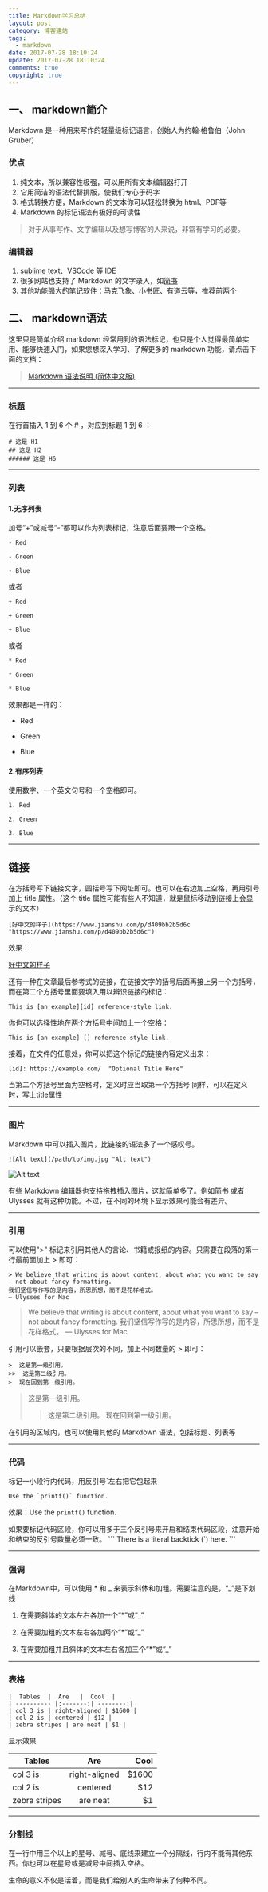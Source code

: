 ```yaml
---
title: Markdown学习总结
layout: post
category: 博客建站
tags:
  - markdown
date: 2017-07-28 18:10:24
update: 2017-07-28 18:10:24
comments: true
copyright: true
---
```


## 一、 markdown简介

Markdown 是一种用来写作的轻量级标记语言，创始人为约翰·格鲁伯（John Gruber）

### 优点

1. 纯文本，所以兼容性极强，可以用所有文本编辑器打开
2. 它用简洁的语法代替排版，使我们专心于码字
3. 格式转换方便，Markdown 的文本你可以轻松转换为 html、PDF等
4. Markdown 的标记语法有极好的可读性

>对于从事写作、文字编辑以及想写博客的人来说，非常有学习的必要。

<!-- more -->

### 编辑器

1. [sublime text](https://www.sublimetext.com/)、VSCode 等 IDE
2. 很多网站也支持了 Markdown 的文字录入，如[简书](https://www.jianshu.com "https://www.jianshu.com")
3. 其他功能强大的笔记软件：马克飞象、小书匠、有道云等，推荐前两个

## 二、 markdown语法

这里只是简单介绍 markdown 经常用到的语法标记，也只是个人觉得最简单实用、能够快速入门，如果您想深入学习、了解更多的 markdown 功能，请点击下面的文档：

>[Markdown 语法说明 (简体中文版)](https://github.com/riku/Markdown-Syntax-CN/blob/master/syntax.md "https://github.com/riku/Markdown-Syntax-CN/blob/master/syntax.md")

**********************************************************************

### 标题

在行首插入 1 到 6 个 # ，对应到标题 1 到 6 ：

```
# 这是 H1
## 这是 H2
###### 这是 H6
```

*****************************************************************

### 列表

#### 1.无序列表
加号“+”或减号“-”都可以作为列表标记，注意后面要跟一个空格。

```
- Red

- Green

- Blue
```

或者
```
+ Red

+ Green

+ Blue
```
或者
```
* Red

* Green

* Blue
```
效果都是一样的：

* Red

* Green

* Blue

#### 2.有序列表

使用数字、一个英文句号和一个空格即可。

```
1. Red

2. Green

3. Blue
```

*****************************************************************

## 链接

在方括号写下链接文字，圆括号写下网址即可。也可以在右边加上空格，再用引号加上 title 属性。（这个 title 属性可能有些人不知道，就是鼠标移动到链接上会显示的文本）

```
[好中文的样子](https://www.jianshu.com/p/d409bb2b5d6c "https://www.jianshu.com/p/d409bb2b5d6c")
```
效果：

[好中文的样子](https://www.jianshu.com/p/d409bb2b5d6c "https://www.jianshu.com/p/d409bb2b5d6c")

还有一种在文章最后参考式的链接，在链接文字的括号后面再接上另一个方括号，而在第二个方括号里面要填入用以辨识链接的标记：
```
This is [an example][id] reference-style link.
```
你也可以选择性地在两个方括号中间加上一个空格：
```
This is [an example] [] reference-style link.
```
接着，在文件的任意处，你可以把这个标记的链接内容定义出来：
```
[id]: https://example.com/  "Optional Title Here"
```
当第二个方括号里面为空格时，定义时应当取第一个方括号
同样，可以在定义时，写上title属性

*****************************************************************************

### 图片
Markdown 中可以插入图片，比链接的语法多了一个感叹号。

```
![Alt text](/path/to/img.jpg "Alt text")
```

![Alt text](/path/to/img.jpg "Alt text")

有些 Markdown 编辑器也支持拖拽插入图片，这就简单多了。例如简书 或者 Ulysses 就有这种功能。不过，在不同的环境下显示效果可能会有差异。

*******************************************************

### 引用

可以使用">" 标记来引用其他人的言论、书籍或报纸的内容。只需要在段落的第一行最前面加上 > 即可：
```
> We believe that writing is about content, about what you want to say – not about fancy formatting. 
我们坚信写作写的是内容，所思所想，而不是花样格式。
— Ulysses for Mac
```
> We believe that writing is about content, about what you want to say – not about fancy formatting. 
我们坚信写作写的是内容，所思所想，而不是花样格式。
— Ulysses for Mac

引用可以嵌套，只要根据层次的不同，加上不同数量的 > 即可：
```
>  这是第一级引用。
>>  这是第二级引用。
>  现在回到第一级引用。
```

>  这是第一级引用。
>>  这是第二级引用。
>  现在回到第一级引用。

在引用的区域内，也可以使用其他的 Markdown 语法，包括标题、列表等

*****************************************************************

### 代码
标记一小段行内代码，用反引号`左右把它包起来
```
Use the `printf()` function.
```
效果：Use the `printf()` function.

如果要标记代码区段，你可以用多于三个反引号来开启和结束代码区段，注意开始和结束的反引号数量必须一致。
\```
There is a literal backtick (`) here.
\```

*******************************************************************************

### 强调

在Markdown中，可以使用 * 和 _ 来表示斜体和加粗。需要注意的是，“_”是下划线

1. 在需要斜体的文本左右各加一个“*”或“_” 

2. 在需要加粗的文本左右各加两个“*”或“_” 

3. 在需要加粗并且斜体的文本左右各加三个“*”或“_” 

******************************************************************************

### 表格

```
|  Tables  |  Are   |  Cool  |
| ---------- |:-------:| --------:|
| col 3 is | right-aligned | $1600 |
| col 2 is | centered | $12 |
| zebra stripes | are neat | $1 |
```
显示效果

|  Tables  |  Are   |  Cool  |
| ---------- |:-------:| --------:|
| col 3 is | right-aligned | $1600 |
| col 2 is | centered | $12 |
| zebra stripes | are neat | $1 |

***************************************************************************

### 分割线

在一行中用三个以上的星号、减号、底线来建立一个分隔线，行内不能有其他东西。你也可以在星号或是减号中间插入空格。

<common-Quote>生命的意义不仅是活着，而是我们给别人的生命带来了何种不同。</common-Quote>